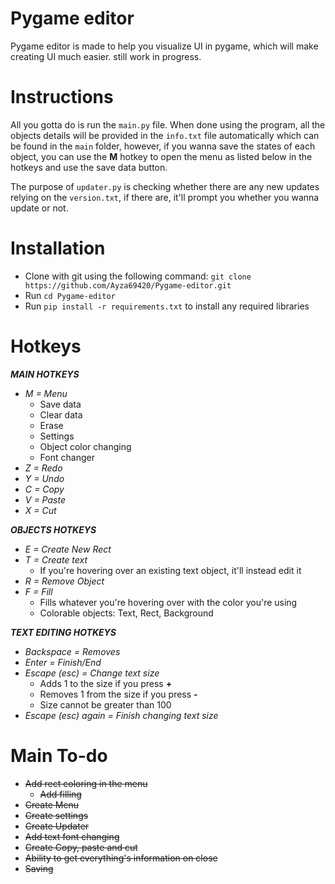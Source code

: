# Pygame editor

Pygame editor is made to help you visualize UI in pygame, which will make creating UI much easier. still work in progress.

# Instructions

All you gotta do is run the `main.py` file. When done using the program, all the objects details will be provided in the ``info.txt`` file automatically which can be found in the ``main`` folder, however, if you wanna save the states of each object, you can use the **M** hotkey to open the menu as listed below in the hotkeys and use the save data button.

The purpose of ``updater.py`` is checking whether there are any new updates relying on the ``version.txt``, if there are, it'll prompt you whether you wanna update or not.

# Installation

- Clone with git using the following command: ```git clone https://github.com/Ayza69420/Pygame-editor.git```
- Run ``cd Pygame-editor``
- Run ``pip install -r requirements.txt`` to install any required libraries

# Hotkeys

***MAIN HOTKEYS***

- *M = Menu*  
  - Save data
  - Clear data
  - Erase
  - Settings
  - Object color changing
  - Font changer
- *Z = Redo*  
- *Y = Undo*  
- *C = Copy*
- *V = Paste*  
- *X = Cut*  

***OBJECTS HOTKEYS***  

- *E = Create New Rect*  
- *T = Create text*  
  - If you're hovering over an existing text object, it'll instead edit it
- *R = Remove Object*  
- *F = Fill*
  - Fills whatever you're hovering over with the color you're using
  - Colorable objects: Text, Rect, Background

***TEXT EDITING HOTKEYS***

- *Backspace = Removes*  
- *Enter = Finish/End*  
- *Escape (esc) = Change text size*  
  - Adds 1 to the size if you press **+**
  - Removes 1 from the size if you press **-**
  - Size cannot be greater than 100
- *Escape (esc) again = Finish changing text size*  


# Main To-do

- ~~Add rect coloring in the menu~~
  - ~~Add filling~~
- ~~Create Menu~~
- ~~Create settings~~  
- ~~Create Updater~~
- ~~Add text font changing~~
- ~~Create Copy, paste and cut~~
- ~~Ability to get everything's information on close~~
- ~~Saving~~
